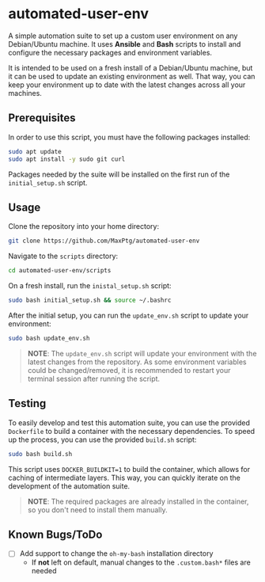 # automated-user-env

A simple automation suite to set up a custom user environment on any Debian/Ubuntu machine. It uses **Ansible** and **Bash** scripts to install and configure the necessary packages and environment variables.

It is intended to be used on a fresh install of a Debian/Ubuntu machine, but it can be used to update an existing environment as well. That way, you can keep your environment up to date with the latest changes across all your machines.

## Prerequisites

In order to use this script, you must have the following packages installed:

```bash	
sudo apt update
sudo apt install -y sudo git curl
```

Packages needed by the suite will be installed on the first run of the `initial_setup.sh` script.

## Usage

Clone the repository into your home directory:

```bash
git clone https://github.com/MaxPtg/automated-user-env
```

Navigate to the `scripts` directory:

```bash
cd automated-user-env/scripts
```

On a fresh install, run the `inistal_setup.sh` script:

```bash
sudo bash initial_setup.sh && source ~/.bashrc
```

After the initial setup, you can run the `update_env.sh` script to update your environment:

```bash
sudo bash update_env.sh
```

> **NOTE**: The `update_env.sh` script will update your environment with the latest changes from the repository. As some environment variables could be changed/removed, it is recommended to restart your terminal session after running the script.

## Testing

To easily develop and test this automation suite, you can use the provided `Dockerfile` to build a container with the necessary dependencies. To speed up the process, you can use the provided `build.sh` script:

```bash
sudo bash build.sh
```

This script uses `DOCKER_BUILDKIT=1` to build the container, which allows for caching of intermediate layers. This way, you can quickly iterate on the development of the automation suite.

> **NOTE**: The required packages are already installed in the container, so you don't need to install them manually.

## Known Bugs/ToDo

- [ ] Add support to change the `oh-my-bash` installation directory
    - If **not** left on default, manual changes to the `.custom.bash*` files are needed